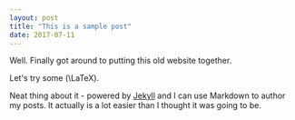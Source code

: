 ```yaml
---
layout: post
title: "This is a sample post"
date: 2017-07-11
---
```


Well. Finally got around to putting this old website together. 

Let's try some \(\LaTeX\).

Neat thing about it - powered by [Jekyll](http://jekyllrb.com) and I can use Markdown to author my posts. It actually is a lot easier than I thought it was going to be.
